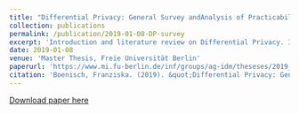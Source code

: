 ```yaml
---
title: "Differential Privacy: General Survey andAnalysis of Practicabilityin the Context of Machine Learning"
collection: publications
permalink: /publication/2019-01-08-DP-survey
excerpt: 'Introduction and literature review on Differential Privacy. Implementation and performance evaluation several Differentially Privacy linear regression models.'
date: 2019-01-08
venue: 'Master Thesis, Freie Universität Berlin'
paperurl: 'https://www.mi.fu-berlin.de/inf/groups/ag-idm/theseses/2019_Boenisch_MSc.pdf'
citation: 'Boenisch, Franziska. (2019). &quot;Differential Privacy: General Survey andAnalysis of Practicabilityin the Context of Machine Learning.&quot; <i>Master Thesis</i>. Freie Universität Berlin.'
---
```



[Download paper here](https://github.com/fraboeni/fraboeni.github.io/blob/master/files/Master-Boenisch.pdf)
